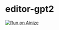 # editor-gpt2

[![Run on Ainize](https://ainize.ai/images/run_on_ainize_button.svg)](https://ainize.web.app/redirect?git_repo=https://github.com/ainize-team/tabtab)
